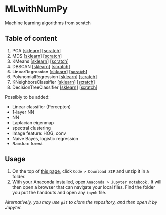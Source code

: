 # MLwithNumPy
Machine learning algorithms from scratch

## Table of content
1. PCA [[sklearn](PCA-with-scikit-learn.ipynb)] [[scratch](PCA-from-scratch.ipynb)]
2. MDS [[sklearn](MDS-with-scikit-learn.ipynb)] [[scratch](MDS-from-scratch.ipynb)]
3. KMeans [[sklearn](KMeans-with-scikit-learn.ipynb)] [[scratch](KMeans-from-scratch.ipynb)]
4. DBSCAN [[sklearn](DBSCAN-with-scikit-learn.ipynb)] [[scratch](DBSCAN-from-scratch.ipynb)]
5. LinearRegression [[sklearn](LinearRegression-with-scikit-learn.ipynb)] [[scratch](LinearRegression-from-scratch.ipynb)]
6. PolynomialRegression [[sklearn](PolynomialRegression-with-scikit-learn.ipynb)] [[scratch](PolynomialRegression-from-scratch.ipynb)]
7. KNeighborsClassifier [[sklearn](KNeighborsClassifier-with-scikit-learn.ipynb)] [[scratch](KNeighborsClassifier-from-scratch.ipynb)]
8. DecisionTreeClassifier [[sklearn](DecisionTreeClassifier-with-scikit-learn.ipynb)] [[scratch](DecisionTreeClassifier-from-scratch.ipynb)]

Possibly to be added:
- Linear classifier (Percepton)
- 1-layer NN
- NN
- Laplacian eigenmap
- spectral clustering
- Image feature: HOG, conv
- Naive Bayes, logistic regression
- Random forest

## Usage

1. On the top of [this page](https://github.com/jephianlin/MLwithNumPy), click `Code > Download ZIP` and unzip it in a folder.
2. With your Anaconda installed, open `Anaconda > Jupyter notebook` .  It will then open a browser that can navigate your local files.  Find the folder you put the handouts and open any `ipynb` file.

*Alternatively, you may use `git` to clone the repository, and then open it by Jupyter.*

